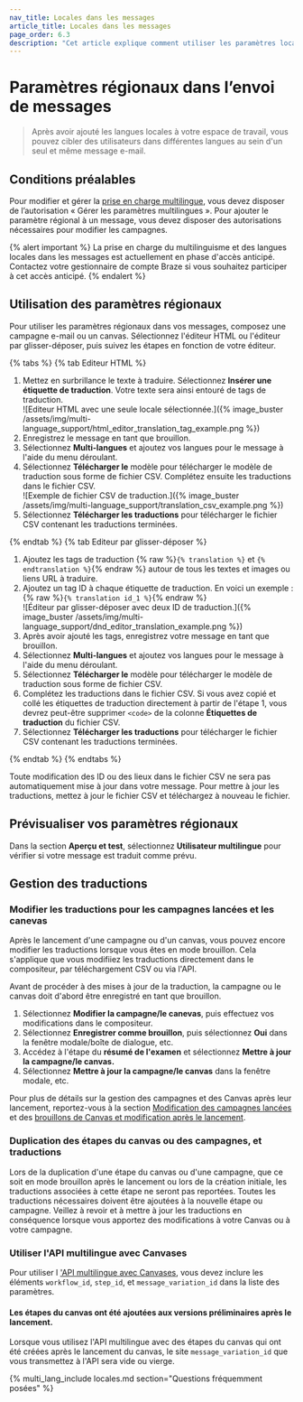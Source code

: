 ```yaml
---
nav_title: Locales dans les messages
article_title: Locales dans les messages
page_order: 6.3
description: "Cet article explique comment utiliser les paramètres locaux dans vos messages."
---
```


# Paramètres régionaux dans l’envoi de messages

> Après avoir ajouté les langues locales à votre espace de travail, vous pouvez cibler des utilisateurs dans différentes langues au sein d'un seul et même message e-mail.

## Conditions préalables

Pour modifier et gérer la [prise en charge multilingue]({{site.baseurl}}/multi_language_support/), vous devez disposer de l’autorisation « Gérer les paramètres multilingues ». Pour ajouter le paramètre régional à un message, vous devez disposer des autorisations nécessaires pour modifier les campagnes.

{% alert important %}
La prise en charge du multilinguisme et des langues locales dans les messages est actuellement en phase d'accès anticipé. Contactez votre gestionnaire de compte Braze si vous souhaitez participer à cet accès anticipé.
{% endalert %}

## Utilisation des paramètres régionaux

Pour utiliser les paramètres régionaux dans vos messages, composez une campagne e-mail ou un canvas. Sélectionnez l'éditeur HTML ou l'éditeur par glisser-déposer, puis suivez les étapes en fonction de votre éditeur.

{% tabs %}
{% tab Editeur HTML %}

1. Mettez en surbrillance le texte à traduire. Sélectionnez **Insérer une étiquette de traduction**. Votre texte sera ainsi entouré de tags de traduction. <br>![Editeur HTML avec une seule locale sélectionnée.]({% image_buster /assets/img/multi-language_support/html_editor_translation_tag_example.png %})
2. Enregistrez le message en tant que brouillon.
3. Sélectionnez **Multi-langues** et ajoutez vos langues pour le message à l'aide du menu déroulant.
4. Sélectionnez **Télécharger le** modèle pour télécharger le modèle de traduction sous forme de fichier CSV. Complétez ensuite les traductions dans le fichier CSV. <br>![Exemple de fichier CSV de traduction.]({% image_buster /assets/img/multi-language_support/translation_csv_example.png %})
5. Sélectionnez **Télécharger les traductions** pour télécharger le fichier CSV contenant les traductions terminées.

{% endtab %}
{% tab Editeur par glisser-déposer %}

1. Ajoutez les tags de traduction {% raw %}`{% translation %}` et `{% endtranslation %}`{% endraw %} autour de tous les textes et images ou liens URL à traduire. 
2. Ajoutez un tag ID à chaque étiquette de traduction. En voici un exemple : {% raw %}`{% translation id_1 %}`{% endraw %} <br>![Éditeur par glisser-déposer avec deux ID de traduction.]({% image_buster /assets/img/multi-language_support/dnd_editor_translation_example.png %})
3. Après avoir ajouté les tags, enregistrez votre message en tant que brouillon.
4. Sélectionnez **Multi-langues** et ajoutez vos langues pour le message à l'aide du menu déroulant.
5. Sélectionnez **Télécharger le** modèle pour télécharger le modèle de traduction sous forme de fichier CSV. 
6. Complétez les traductions dans le fichier CSV. Si vous avez copié et collé les étiquettes de traduction directement à partir de l'étape 1, vous devrez peut-être supprimer `<code>` de la colonne **Étiquettes de traduction** du fichier CSV.
7. Sélectionnez **Télécharger les traductions** pour télécharger le fichier CSV contenant les traductions terminées.

{% endtab %}
{% endtabs %}

Toute modification des ID ou des lieux dans le fichier CSV ne sera pas automatiquement mise à jour dans votre message. Pour mettre à jour les traductions, mettez à jour le fichier CSV et téléchargez à nouveau le fichier.

## Prévisualiser vos paramètres régionaux

Dans la section **Aperçu et test**, sélectionnez **Utilisateur multilingue** pour vérifier si votre message est traduit comme prévu.

## Gestion des traductions

### Modifier les traductions pour les campagnes lancées et les canevas

Après le lancement d'une campagne ou d'un canvas, vous pouvez encore modifier les traductions lorsque vous êtes en mode brouillon. Cela s'applique que vous modifiiez les traductions directement dans le compositeur, par téléchargement CSV ou via l'API. 

Avant de procéder à des mises à jour de la traduction, la campagne ou le canvas doit d'abord être enregistré en tant que brouillon.

1. Sélectionnez **Modifier la campagne/le canevas**, puis effectuez vos modifications dans le compositeur.
2. Sélectionnez **Enregistrer comme brouillon**, puis sélectionnez **Oui** dans la fenêtre modale/boîte de dialogue, etc.
3. Accédez à l'étape du **résumé de l'examen** et sélectionnez **Mettre à jour la campagne/le canvas.**
4. Sélectionnez **Mettre à jour la campagne/le canvas** dans la fenêtre modale, etc.

Pour plus de détails sur la gestion des campagnes et des Canvas après leur lancement, reportez-vous à la section [Modification des campagnes lancées]({{site.baseurl}}/user_guide/engagement_tools/campaigns/managing_campaigns/change_your_campaign_after_launch/) et des [brouillons de Canvas et modification après le lancement]({{site.baseurl}}/user_guide/engagement_tools/canvas/managing_canvases/canvas_drafts/).

### Duplication des étapes du canvas ou des campagnes, et traductions

Lors de la duplication d'une étape du canvas ou d'une campagne, que ce soit en mode brouillon après le lancement ou lors de la création initiale, les traductions associées à cette étape ne seront pas reportées. Toutes les traductions nécessaires doivent être ajoutées à la nouvelle étape ou campagne. Veillez à revoir et à mettre à jour les traductions en conséquence lorsque vous apportez des modifications à votre Canvas ou à votre campagne.

### Utiliser l'API multilingue avec Canvases

Pour utiliser l ['API multilingue avec Canvases]({{site.baseurl}}/api/endpoints/translations/), vous devez inclure les éléments `workflow_id`, `step_id`, et `message_variation_id` dans la liste des paramètres.

#### Les étapes du canvas ont été ajoutées aux versions préliminaires après le lancement.

Lorsque vous utilisez l'API multilingue avec des étapes du canvas qui ont été créées après le lancement du canvas, le site `message_variation_id` que vous transmettez à l'API sera vide ou vierge.

{% multi_lang_include locales.md section="Questions fréquemment posées" %}